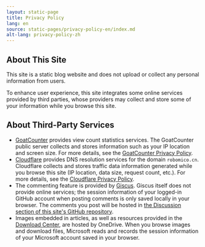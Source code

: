 ```yaml
---
layout: static-page
title: Privacy Policy
lang: en
source: static-pages/privacy-policy-en/index.md
alt-lang: privacy-policy-zh
---
```


## About This Site

This site is a static blog website and does not upload or collect any personal information from users.

To enhance user experience, this site integrates some online services provided by third parties, whose providers may collect and store some of your information while you browse this site.

## About Third-Party Services

- [GoatCounter](https://www.goatcounter.com/) provides view count statistics services. The GoatCounter public server collects and stores information such as your IP location and screen size. For more details, see the [GoatCounter Privacy Policy](https://www.goatcounter.com/help/privacy).
- [Cloudflare](https://www.cloudflare.com/) provides DNS resolution services for the domain `robomico.cn`. Cloudflare collects and stores traffic data information generated while you browse this site (IP location, data size, request count, etc.). For more details, see the [Cloudflare Privacy Policy](https://www.cloudflare.com/privacypolicy/).
- The commenting feature is provided by [Giscus](https://giscus.app/). Giscus itself does not provide online services; the session information of your logged-in GitHub account when posting comments is only saved locally in your browser. The comments you post will be hosted in [the Discussion section of this site's GitHub repository](https://github.com/RoboMico/blogsite/discussions).
- Images embedded in articles, as well as resources provided in the [Download Center](/downloads), are hosted by OneDrive. When you browse images and download files, Microsoft reads and records the session information of your Microsoft account saved in your browser.

